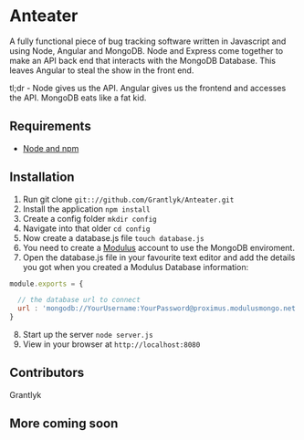 # Anteater

A fully functional piece of bug tracking software written in Javascript and using Node, Angular and MongoDB. 
Node and Express come together to make an API back end that interacts with the MongoDB Database. This leaves Angular
to steal the show in the front end.

tl;dr - Node gives us the API. Angular gives us the frontend and accesses the API. MongoDB eats like a fat kid.


## Requirements

- [Node and npm](http://nodejs.org)

## Installation

1. Run git clone `git:://github.com/Grantlyk/Anteater.git` 
2. Install the application `npm install`
3. Create a config folder `mkdir config`
4. Navigate into that older `cd config`
5. Now create a database.js file `touch database.js`
6. You need to create a [Modulus](https://modulus.io/) account to use the MongoDB enviroment.
7. Open the database.js file in your favourite text editor and add the details you got when you created a Modulus Database information: 

```javascript
module.exports = {

  // the database url to connect
  url : 'mongodb://YourUsername:YourPassword@proximus.modulusmongo.net:YourID'
}
```

8. Start up the server `node server.js`
9. View in your browser at `http://localhost:8080`

## Contributors

Grantlyk

## More coming soon